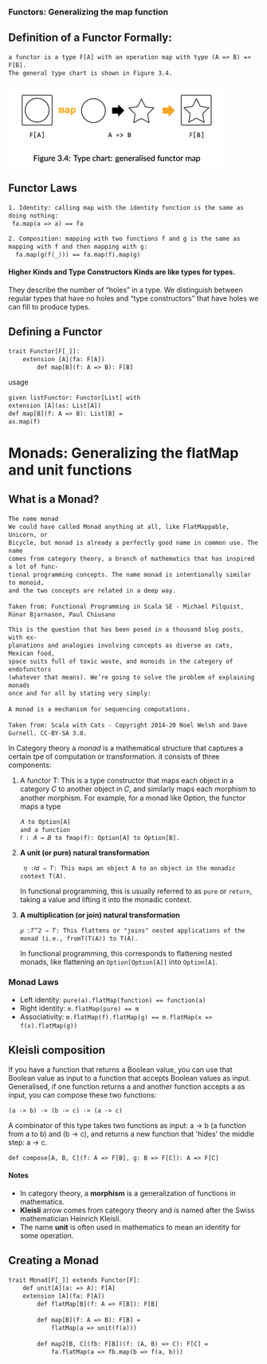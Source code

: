 ### Functors: Generalizing the map function

## Definition of a Functor Formally:
```
a functor is a type F[A] with an operation map with type (A => B) => F[B].
The general type chart is shown in Figure 3.4.
```
![img.png](functor.png)

## Functor Laws
```
1. Identity: calling map with the identity function is the same as doing nothing:
 fa.map(a => a) == fa 
```
```
2. Composition: mapping with two functions f and g is the same as mapping with f and then mapping with g: 
  fa.map(g(f(_))) == fa.map(f).map(g)
```

#### Higher Kinds and Type Constructors Kinds are like types for types.
They describe the number of “holes” in a type.
We distinguish between regular types that have no holes and “type constructors” that have holes we can fill 
to produce types.

## Defining a Functor
```
trait Functor[F[_]]:
    extension [A](fa: F[A])
        def map[B](f: A => B): F[B]
```
usage 
```
given listFunctor: Functor[List] with
extension [A](as: List[A])
def map[B](f: A => B): List[B] =
as.map(f)
```

# Monads: Generalizing the flatMap and unit functions

## What is a Monad?

```
The name monad
We could have called Monad anything at all, like FlatMappable, Unicorn, or
Bicycle, but monad is already a perfectly good name in common use. The name
comes from category theory, a branch of mathematics that has inspired a lot of func-
tional programming concepts. The name monad is intentionally similar to monoid,
and the two concepts are related in a deep way.

Taken from: Functional Programming in Scala SE - Michael Pilquist, Rúnar Bjarnason, Paul Chiusano
```
```
This is the question that has been posed in a thousand blog posts, with ex‐
planations and analogies involving concepts as diverse as cats, Mexican food,
space suits full of toxic waste, and monoids in the category of endofunctors
(whatever that means). We’re going to solve the problem of explaining monads
once and for all by stating very simply:

A monad is a mechanism for sequencing computations.

Taken from: Scala with Cats - Copyright 2014‐20 Noel Welsh and Dave Gurnell. CC‐BY‐SA 3.0.

```

In Category theory a *monad* is a mathematical structure that captures a certain 
tpe of computation or transformation. it consists of three components:

1. A functor T: This is a type constructor that maps each object in a category
   𝐶 to another object in 𝐶, and similarly maps each morphism to another morphism.
   For example, for a monad like Option, the functor maps a type
   ```
   𝐴 to Option[A] 
   and a function 
   𝑓 : 𝐴 → 𝐵 to fmap(f): Option[A] to Option[B].
   ```
2. **A unit (or pure) natural transformation**  
   ```
    𝜂 :𝐼𝑑 ⇒ 𝑇: This maps an object A to an object in the monadic context T(A). 
   ```
   In functional programming, this is usually referred to as `pure` or `return`, taking a value and lifting it into the monadic context.

3. **A multiplication (or join) natural transformation**  
   ```
   𝜇 :𝑇^2 ⇒ 𝑇: This flattens or "joins" nested applications of the monad (i.e., fromT(T(A)) to T(A).
   ```
   In functional programming, this corresponds to flattening nested monads, like flattening an `Option[Option[A]]` into `Option[A]`.

###  Monad Laws
* Left identity: ```pure(a).flatMap(function) == function(a)```
* Right identity: ```m.flatMap(pure) == m```
* Associativity: ```m.flatMap(f).flatMap(g) == m.flatMap(x => f(x).flatMap(g))```

## Kleisli composition 

If you have a function that returns a Boolean value, you can use that Boolean value as input to a function that accepts Boolean values as input.
Generalised, if one function returns a and another function accepts a as input, you can compose these two functions:
```
(a -> b) -> (b -> c) -> (a -> c)
```
A combinator of this type takes two functions as input: a -> b (a function from a to b) and (b -> c), and returns a new function 
that 'hides' the middle step: a -> c.
```
def compose[A, B, C](f: A => F[B], g: B => F[C]): A => F[C]
```

#### Notes
- In category theory, a **morphism** is a generalization of functions in mathematics.
- **Kleisli** arrow comes from category theory and is named after the Swiss mathematician Heinrich Kleisli.
- The name **unit** is often used in mathematics to mean an identity for some operation.

## Creating a Monad
```
trait Monad[F[_]] extends Functor[F]:
    def unit[A](a: => A): F[A]
    extension [A](fa: F[A])
        def flatMap[B](f: A => F[B]): F[B]
        
        def map[B](f: A => B): F[B] = 
            flatMap(a => unit(f(a)))
        
        def map2[B, C](fb: F[B])(f: (A, B) => C): F[C] = 
            fa.flatMap(a => fb.map(b => f(a, b)))
```